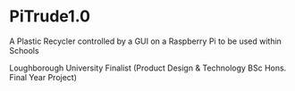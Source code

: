 # PiTrude1.0
A Plastic Recycler controlled by a GUI on a Raspberry Pi to be used within Schools

Loughborough University Finalist (Product Design & Technology BSc Hons. Final Year Project)
